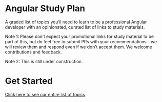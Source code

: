 # Angular Study Plan

A graded list of topics you'll need to learn to be a professional Angular developer with an opinionated, curated list of links to study materials.

Note 1: Please don't expect your promotional links for study material to be part of this, but do feel free to submit PRs with your recommendations - we will review them and respond even if we don't accept them. We welcome contributions and feedback.

Note 2: This is still under construction.

# Get Started

[Click here to see our entire list of topics](./index.md)
